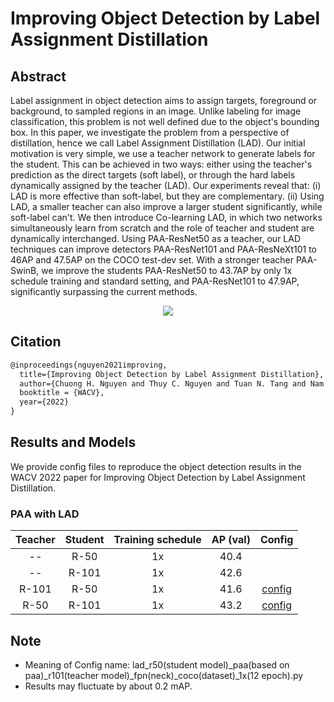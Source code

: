 # Improving Object Detection by Label Assignment Distillation


## Abstract

<!-- [ABSTRACT] -->

Label assignment in object detection aims to assign targets, foreground or background, to sampled regions in an image. Unlike labeling for image classification, this problem is not well defined due to the object's bounding box. In this paper, we investigate the problem from a perspective of distillation, hence we call Label Assignment Distillation (LAD). Our initial motivation is very simple, we use a teacher network to generate labels for the student. This can be achieved in two ways: either using the teacher's prediction as the direct targets (soft label), or through the hard labels dynamically assigned by the teacher (LAD). Our experiments reveal that: (i) LAD is more effective than soft-label, but they are complementary. (ii) Using LAD, a smaller teacher can also improve a larger student significantly, while soft-label can't. We then introduce Co-learning LAD, in which two networks simultaneously learn from scratch and the role of teacher and student are dynamically interchanged. Using PAA-ResNet50 as a teacher, our LAD techniques can improve detectors PAA-ResNet101 and PAA-ResNeXt101 to 46AP and 47.5AP on the COCO test-dev set. With a stronger teacher PAA-SwinB, we improve the students PAA-ResNet50 to 43.7AP by only 1x schedule training and standard setting, and PAA-ResNet101 to 47.9AP, significantly surpassing the current methods.

<!-- [IMAGE] -->
<div align=center>
<img src="https://user-images.githubusercontent.com/40661020/143894499-c2a3a243-988f-4604-915b-17918732bf03.png"/>
</div>

<!-- [PAPER_TITLE: Improving Object Detection by Label Assignment Distillation] -->
<!-- [PAPER_URL: https://arxiv.org/abs/2108.10520] -->

## Citation


<!-- [ALGORITHM] -->

```latex
@inproceedings{nguyen2021improving,
  title={Improving Object Detection by Label Assignment Distillation},
  author={Chuong H. Nguyen and Thuy C. Nguyen and Tuan N. Tang and Nam L. H. Phan},
  booktitle = {WACV},
  year={2022}
}
```

## Results and Models

We provide config files to reproduce the object detection results in the
WACV 2022 paper for Improving Object Detection by Label Assignment
Distillation.

### PAA with LAD

|  Teacher  | Student | Training schedule | AP (val) |                         Config                          |
| :-------: | :-----: | :---------------: | :------: |  :----------------------------------------------------: |
|    --     |  R-50   |        1x         |   40.4   |                                                         |
|    --     |  R-101  |        1x         |   42.6   |                                                         |
|   R-101   |  R-50   |        1x         |   41.6   |  [config](configs/lad/lad_r50_paa_r101_fpn_coco_1x.py)  |
|   R-50    |  R-101  |        1x         |   43.2   |  [config](configs/lad/lad_r101_paa_r50_fpn_coco_1x.py)  |

## Note

- Meaning of Config name: lad_r50(student model)_paa(based on paa)_r101(teacher model)_fpn(neck)_coco(dataset)_1x(12 epoch).py
- Results may fluctuate by about 0.2 mAP.
